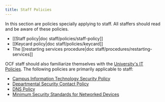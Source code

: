 ```yaml
---
title: Staff Policies
---
```


In this section are policies specially applying to staff. All staffers should
read and be aware of these policies.

 * [[Staff policy|doc staff/policies/staff-policy]]
 * [[Keycard policy|doc staff/policies/keycard]]
 * The [[restarting services procedure|doc staff/procedures/restarting-services]]

OCF staff should also familiarize themselves with the
[University's IT Policies](https://security.berkeley.edu/policy/policy-catalog).
The following policies are primarily applicable to staff:

 * [Campus Information Technology Security Policy](https://security.berkeley.edu/campus-information-technology-security-policy)
 * [Departmental Security Contact Policy](https://security.berkeley.edu/departmental-security-contact-policy)
 * [DNS Policy](https://security.berkeley.edu/domain-name-system-dns-service-policy)
 * [Minimum Security Standards for Networked Devices](https://security.berkeley.edu/minimum-security-standards-networked-devices)
